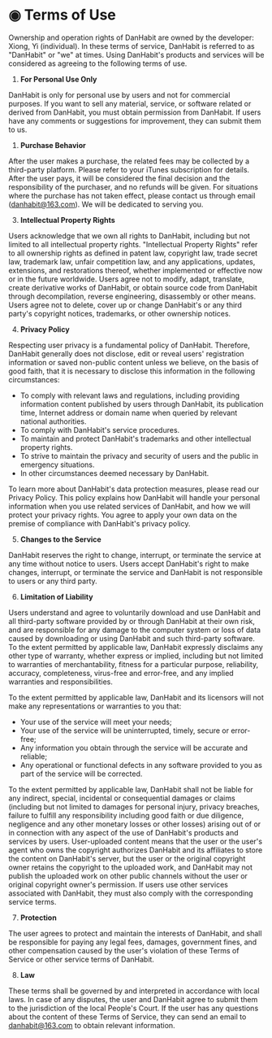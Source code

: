 # ◉ Terms of Use

Ownership and operation rights of DanHabit are owned by the developer: Xiong, Yi (individual). In these terms of service, DanHabit is referred to as "DanHabit" or "we" at times. Using DanHabit's products and services will be considered as agreeing to the following terms of use.

1. **For Personal Use Only**

DanHabit is only for personal use by users and not for commercial purposes. If you want to sell any material, service, or software related or derived from DanHabit, you must obtain permission from DanHabit. If users have any comments or suggestions for improvement, they can submit them to us.

1. **Purchase Behavior**

After the user makes a purchase, the related fees may be collected by a third-party platform. Please refer to your iTunes subscription for details. After the user pays, it will be considered the final decision and the responsibility of the purchaser, and no refunds will be given. For situations where the purchase has not taken effect, please contact us through email ([danhabit@163.com](mailto:danhabit@163.com)). We will be dedicated to serving you.

3. **Intellectual Property Rights**

Users acknowledge that we own all rights to DanHabit, including but not limited to all intellectual property rights. "Intellectual Property Rights" refer to all ownership rights as defined in patent law, copyright law, trade secret law, trademark law, unfair competition law, and any applications, updates, extensions, and restorations thereof, whether implemented or effective now or in the future worldwide. Users agree not to modify, adapt, translate, create derivative works of DanHabit, or obtain source code from DanHabit through decompilation, reverse engineering, disassembly or other means. Users agree not to delete, cover up or change DanHabit's or any third party's copyright notices, trademarks, or other ownership notices.

4. **Privacy Policy**

Respecting user privacy is a fundamental policy of DanHabit. Therefore, DanHabit generally does not disclose, edit or reveal users' registration information or saved non-public content unless we believe, on the basis of good faith, that it is necessary to disclose this information in the following circumstances:

- To comply with relevant laws and regulations, including providing information content published by users through DanHabit, its publication time, Internet address or domain name when queried by relevant national authorities.
- To comply with DanHabit's service procedures.
- To maintain and protect DanHabit's trademarks and other intellectual property rights.
- To strive to maintain the privacy and security of users and the public in emergency situations.
- In other circumstances deemed necessary by DanHabit.

To learn more about DanHabit's data protection measures, please read our Privacy Policy. This policy explains how DanHabit will handle your personal information when you use related services of DanHabit, and how we will protect your privacy rights. You agree to apply your own data on the premise of compliance with DanHabit's privacy policy.

5. **Changes to the Service**

DanHabit reserves the right to change, interrupt, or terminate the service at any time without notice to users. Users accept DanHabit's right to make changes, interrupt, or terminate the service and DanHabit is not responsible to users or any third party.

6. **Limitation of Liability**

Users understand and agree to voluntarily download and use DanHabit and all third-party software provided by or through DanHabit at their own risk, and are responsible for any damage to the computer system or loss of data caused by downloading or using DanHabit and such third-party software. To the extent permitted by applicable law, DanHabit expressly disclaims any other type of warranty, whether express or implied, including but not limited to warranties of merchantability, fitness for a particular purpose, reliability, accuracy, completeness, virus-free and error-free, and any implied warranties and responsibilities.

To the extent permitted by applicable law, DanHabit and its licensors will not make any representations or warranties to you that:

- Your use of the service will meet your needs;
- Your use of the service will be uninterrupted, timely, secure or error-free;
- Any information you obtain through the service will be accurate and reliable;
- Any operational or functional defects in any software provided to you as part of the service will be corrected.

To the extent permitted by applicable law, DanHabit shall not be liable for any indirect, special, incidental or consequential damages or claims (including but not limited to damages for personal injury, privacy breaches, failure to fulfill any responsibility including good faith or due diligence, negligence and any other monetary losses or other losses) arising out of or in connection with any aspect of the use of DanHabit's products and services by users. User-uploaded content means that the user or the user's agent who owns the copyright authorizes DanHabit and its affiliates to store the content on DanHabit's server, but the user or the original copyright owner retains the copyright to the uploaded work, and DanHabit may not publish the uploaded work on other public channels without the user or original copyright owner's permission. If users use other services associated with DanHabit, they must also comply with the corresponding service terms.

7. **Protection**

The user agrees to protect and maintain the interests of DanHabit, and shall be responsible for paying any legal fees, damages, government fines, and other compensation caused by the user's violation of these Terms of Service or other service terms of DanHabit.

8. **Law**

These terms shall be governed by and interpreted in accordance with local laws. In case of any disputes, the user and DanHabit agree to submit them to the jurisdiction of the local People's Court. If the user has any questions about the content of these Terms of Service, they can send an email to [danhabit@163.com](mailto:danhabit@163.com) to obtain relevant information.

